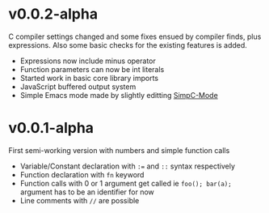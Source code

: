 # v0.0.2-alpha

C compiler settings changed and some fixes ensued by compiler finds, plus expressions.
Also some basic checks for the existing features is added.

- Expressions now include minus operator
- Function parameters can now be int literals
- Started work in basic core library imports
- JavaScript buffered output system
- Simple Emacs mode made by slightly editting [SimpC-Mode](https://github.com/rexim/simpc-mode)

# v0.0.1-alpha

First semi-working version with numbers and simple function calls

- Variable/Constant declaration with `:=` and `::` syntax respectively
- Function declaration with `fn` keyword
- Function calls with 0 or 1 argument get called ie `foo(); bar(a);` argument has to be an identifier for now
- Line comments with `//` are possible


